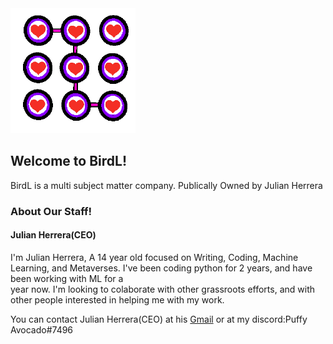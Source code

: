 <img src="favicon.png">

## Welcome to BirdL!

BirdL is a multi subject matter company.
Publically Owned by Julian Herrera

### About Our Staff!

#### Julian Herrera(CEO)

I'm Julian Herrera, A 14 year old focused on Writing, Coding, Machine Learning, and Metaverses. I've been coding python for 2 years, and have been working with ML for a <br/>
year now. I'm looking to colaborate with other grassroots efforts, and with other people interested in helping me with my work.

You can contact Julian Herrera(CEO) at his [Gmail](mailto:blueyboi123@gmail.com) or at my discord:Puffy Avocado#7496
